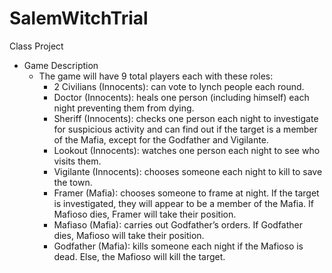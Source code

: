 # SalemWitchTrial
Class Project
* Game Description
	* The game will have 9 total players each with these roles:
		* 2 Civilians (Innocents): can vote to lynch people each round.
		* Doctor (Innocents): heals one person (including himself) each night preventing them from dying.
		* Sheriff (Innocents): checks one person each night to investigate for suspicious activity and can find out if the target is a member of the Mafia, except for the Godfather and Vigilante.
		* Lookout (Innocents): watches one person each night to see who visits them.
		* Vigilante (Innocents): chooses someone each night to kill to save the town.
		* Framer (Mafia): chooses someone to frame at night. If the target is investigated, they will appear to be a member of the Mafia. If Mafioso dies, Framer will take their position.
		* Mafiaso (Mafia): carries out Godfather’s orders. If Godfather dies, Mafioso will take their position. 
		* Godfather (Mafia): kills someone each night if the Mafioso is dead. Else, the Mafioso will kill the target.
